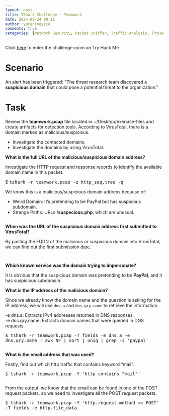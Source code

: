 ```yaml
---
layout: post
title: TShark Challenge - Teamwork
date: 2024-09-24 00:11
author: yurenjoeysie
comments: true
categories: [Network Security, Packet Sniffer, Traffic Analysis, TryHackMe Challenge Rooms, TShark]
---
```

<!-- wp:paragraph {"fontSize":"small"} -->
<p class="has-small-font-size">Click <a href="https://tryhackme.com/r/room/tsharkchallengesone">here</a> to enter the challenge room on Try Hack Me</p>
<!-- /wp:paragraph -->

<!-- wp:heading {"level":1,"fontSize":"large"} -->
<h1 class="wp-block-heading has-large-font-size">Scenario</h1>
<!-- /wp:heading -->

<!-- wp:paragraph {"align":"justify","fontSize":"small"} -->
<p class="has-text-align-justify has-small-font-size">An alert has been triggered: "The threat research team discovered a <strong>suspicious domain</strong> that could pose a potential threat to the organization."</p>
<!-- /wp:paragraph -->

<!-- wp:heading {"level":1,"fontSize":"large"} -->
<h1 class="wp-block-heading has-large-font-size">Task</h1>
<!-- /wp:heading -->

<!-- wp:paragraph {"align":"justify","fontSize":"small"} -->
<p class="has-text-align-justify has-small-font-size">Review the <strong>teamwork.pcap</strong> file located in ~/Desktop/exercise-files and create artifacts for detection tools. According to VirusTotal, there is a domain marked as malicious/suspicious.</p>
<!-- /wp:paragraph -->

<!-- wp:list -->
<ul class="wp-block-list"><!-- wp:list-item {"fontSize":"small"} -->
<li class="has-small-font-size">Investigate the contacted domains.</li>
<!-- /wp:list-item -->

<!-- wp:list-item {"fontSize":"small"} -->
<li class="has-small-font-size">Investigate the domains by using VirusTotal.</li>
<!-- /wp:list-item --></ul>
<!-- /wp:list -->

<!-- wp:paragraph {"align":"justify","fontSize":"small"} -->
<p class="has-text-align-justify has-small-font-size"><strong>What is the full URL of the malicious/suspicious domain address?</strong></p>
<!-- /wp:paragraph -->

<!-- wp:paragraph {"fontSize":"small"} -->
<p class="has-small-font-size">Investigate the HTTP request and response records to identify the available domain name in this packet.</p>
<!-- /wp:paragraph -->

<!-- wp:paragraph {"align":"justify","backgroundColor":"tertiary","fontSize":"small"} -->
<p class="has-text-align-justify has-tertiary-background-color has-background has-small-font-size">$ <kbd>tshark -r teamwork.pcap -z http_seq,tree -q</kbd></p>
<!-- /wp:paragraph -->

<!-- wp:paragraph {"fontSize":"small"} -->
<p class="has-small-font-size">We know this is a malicious/suspicious domain address because of:</p>
<!-- /wp:paragraph -->

<!-- wp:list -->
<ul class="wp-block-list"><!-- wp:list-item {"fontSize":"small"} -->
<li class="has-small-font-size">Weird Domain: It’s pretending to be PayPal but has suspicious subdomain.</li>
<!-- /wp:list-item -->

<!-- wp:list-item {"fontSize":"small"} -->
<li class="has-small-font-size">Strange Paths: URLs /<strong>suspecious.php</strong>, which are unusual.</li>
<!-- /wp:list-item --></ul>
<!-- /wp:list -->

<!-- wp:image {"id":1595,"sizeSlug":"large","linkDestination":"media"} -->
<figure class="wp-block-image size-large"><a href="https://1earnwithren.wordpress.com/wp-content/uploads/2024/09/image-563.png"><img src="https://1earnwithren.wordpress.com/wp-content/uploads/2024/09/image-563.png?w=1024" alt="" class="wp-image-1595" /></a></figure>
<!-- /wp:image -->

<!-- wp:paragraph {"fontSize":"small"} -->
<p class="has-small-font-size"><strong>When was the URL of the suspicious domain address first submitted to VirusTotal?</strong></p>
<!-- /wp:paragraph -->

<!-- wp:paragraph {"align":"justify","fontSize":"small"} -->
<p class="has-text-align-justify has-small-font-size">By pasting the FQDN of the malicious or suspicious domain into VirusTotal, we can find out the first submission date.</p>
<!-- /wp:paragraph -->

<!-- wp:image {"id":1597,"sizeSlug":"large","linkDestination":"none"} -->
<figure class="wp-block-image size-large"><img src="https://1earnwithren.wordpress.com/wp-content/uploads/2024/09/image-564.png?w=709" alt="" class="wp-image-1597" /></figure>
<!-- /wp:image -->

<!-- wp:image {"id":1600,"sizeSlug":"large","linkDestination":"none"} -->
<figure class="wp-block-image size-large"><img src="https://1earnwithren.wordpress.com/wp-content/uploads/2024/09/image-566.png?w=709" alt="" class="wp-image-1600" /></figure>
<!-- /wp:image -->

<!-- wp:paragraph {"fontSize":"small"} -->
<p class="has-small-font-size"><strong>Which known service was the domain trying to impersonate?</strong></p>
<!-- /wp:paragraph -->

<!-- wp:paragraph {"align":"justify","fontSize":"small"} -->
<p class="has-text-align-justify has-small-font-size">It is obvious that the suspicious domain was pretending to be <strong>PayPal</strong>, and it has suspicious subdomain.</p>
<!-- /wp:paragraph -->

<!-- wp:paragraph {"fontSize":"small"} -->
<p class="has-small-font-size"><strong>What is the IP address of the malicious domain?</strong></p>
<!-- /wp:paragraph -->

<!-- wp:paragraph {"align":"justify","fontSize":"small"} -->
<p class="has-text-align-justify has-small-font-size">Since we already know the domain name and the question is asking for the IP address, we will use <code>dns.a</code> and <code>dns.qry.name</code> to retrieve the information.</p>
<!-- /wp:paragraph -->

<!-- wp:paragraph {"align":"justify","backgroundColor":"tertiary","fontSize":"small"} -->
<p class="has-text-align-justify has-tertiary-background-color has-background has-small-font-size">-e dns.a: Extracts IPv4 addresses returned in DNS responses.<br>-e dns.qry.name: Extracts domain names that were queried in DNS requests.</p>
<!-- /wp:paragraph -->

<!-- wp:paragraph {"align":"justify","backgroundColor":"tertiary","fontSize":"small"} -->
<p class="has-text-align-justify has-tertiary-background-color has-background has-small-font-size"><kbd>$ tshark -r teamwork.pcap -T fields -e dns.a -e dns.qry.name | awk NF | sort | uniq | grep -i 'paypal'</kbd></p>
<!-- /wp:paragraph -->

<!-- wp:image {"id":1607,"sizeSlug":"large","linkDestination":"media"} -->
<figure class="wp-block-image size-large"><a href="https://1earnwithren.wordpress.com/wp-content/uploads/2024/09/image-568.png"><img src="https://1earnwithren.wordpress.com/wp-content/uploads/2024/09/image-568.png?w=1024" alt="" class="wp-image-1607" /></a></figure>
<!-- /wp:image -->

<!-- wp:paragraph {"fontSize":"small"} -->
<p class="has-small-font-size"><strong>What is the email address that was used?</strong></p>
<!-- /wp:paragraph -->

<!-- wp:paragraph {"fontSize":"small"} -->
<p class="has-small-font-size">Firstly, find out which http traffic that contains keyword “mail".</p>
<!-- /wp:paragraph -->

<!-- wp:paragraph {"align":"justify","backgroundColor":"tertiary","fontSize":"small"} -->
<p class="has-text-align-justify has-tertiary-background-color has-background has-small-font-size"><kbd>$ tshark -r teamwork.pcap -Y 'http contains "mail"'</kbd></p>
<!-- /wp:paragraph -->

<!-- wp:image {"id":1609,"sizeSlug":"large","linkDestination":"media"} -->
<figure class="wp-block-image size-large"><a href="https://1earnwithren.wordpress.com/wp-content/uploads/2024/09/image-569.png"><img src="https://1earnwithren.wordpress.com/wp-content/uploads/2024/09/image-569.png?w=1024" alt="" class="wp-image-1609" /></a></figure>
<!-- /wp:image -->

<!-- wp:paragraph {"align":"justify","fontSize":"small"} -->
<p class="has-text-align-justify has-small-font-size">From the output, we know that the email can be found in one of the POST request packets, so we need to investigate all the POST request packets.</p>
<!-- /wp:paragraph -->

<!-- wp:paragraph {"align":"justify","backgroundColor":"tertiary","fontSize":"small"} -->
<p class="has-text-align-justify has-tertiary-background-color has-background has-small-font-size"><kbd>$ tshark -r teamwork.pcap -Y 'http.request.method == POST' -T fields -e http.file_data</kbd></p>
<!-- /wp:paragraph -->

<!-- wp:image {"id":1611,"sizeSlug":"large","linkDestination":"media"} -->
<figure class="wp-block-image size-large"><a href="https://1earnwithren.wordpress.com/wp-content/uploads/2024/09/image-570.png"><img src="https://1earnwithren.wordpress.com/wp-content/uploads/2024/09/image-570.png?w=1024" alt="" class="wp-image-1611" /></a></figure>
<!-- /wp:image -->
